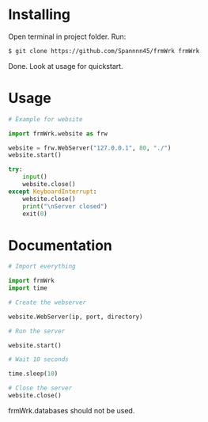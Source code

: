 
# Installing

Open terminal in project folder.
Run:
```bash
$ git clone https://github.com/Spannnn45/frmWrk frmWrk
```

Done. Look at usage for quickstart.

# Usage

```python
# Example for website

import frmWrk.website as frw

website = frw.WebServer("127.0.0.1", 80, "./")
website.start()

try:
    input()
    website.close()
except KeyboardInterrupt:
    website.close()
    print("\nServer closed")
    exit(0)

```

# Documentation

```python
# Import everything

import frmWrk
import time

# Create the webserver

website.WebServer(ip, port, directory)

# Run the server

website.start()

# Wait 10 seconds

time.sleep(10)

# Close the server
website.close()
```

frmWrk.databases should not be used.

